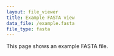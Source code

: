 ```yaml
---
layout: file_viewer
title: Example FASTA view
data_file: /example.fasta
file_type: fasta
---
```


This page shows an example FASTA file.

